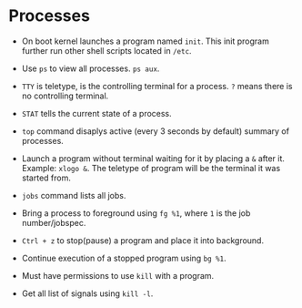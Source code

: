 # Processes

- On boot kernel launches a program named `init`. This init program further run other shell scripts located in `/etc`.

- Use `ps` to view all processes. `ps aux`.

- `TTY` is teletype, is the controlling terminal for a process. `?` means there is no controlling terminal.

- `STAT` tells the current state of a process.

- `top` command disaplys active (every 3 seconds by default) summary of processes.

- Launch a program without terminal waiting for it by placing a `&` after it. Example: `xlogo &`. The teletype of program will be the terminal it was started from.

- `jobs` command lists all jobs.

- Bring a process to foreground using `fg %1`, where `1` is the job number/jobspec.

- `Ctrl + z` to stop(pause) a program and place it into background.

- Continue execution of a stopped program using `bg %1`.

- Must have permissions to use `kill` with a program.

- Get all list of signals using `kill -l`.
